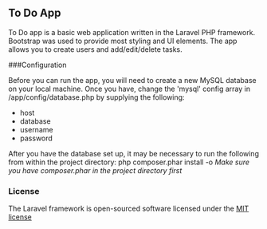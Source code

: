 ## To Do App

To Do app is a basic web application written in the Laravel PHP framework.  Bootstrap was used to provide most styling and UI elements.  The app allows you to create users and add/edit/delete tasks.

###Configuration

Before you can run the app, you will need to create a new MySQL database on your local machine. Once you have, change the 'mysql' config array in /app/config/database.php by supplying the following:
-   host
-   database
-   username
-   password

After you have the database set up, it may be necessary to run the following from within the project directory:
    php composer.phar install -o
*Make sure you have composer.phar in the project directory first*

### License

The Laravel framework is open-sourced software licensed under the [MIT license](http://opensource.org/licenses/MIT)
